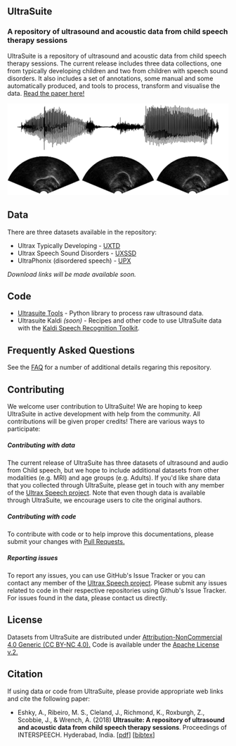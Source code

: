 ## UltraSuite
### A repository of ultrasound and acoustic data from child speech therapy sessions

UltraSuite is a repository of ultrasound and acoustic data from child speech therapy sessions. The current release includes three data collections, one from typically developing children and two from children with speech sound disorders. It also includes a set of annotations, some manual and some automatically produced, and tools to process, transform and visualise the data. [Read the paper here!](papers/ultrasuite_IS18.pdf) 

![image](imgs/sample.png)

## Data

There are three datasets available in the repository:

* Ultrax Typically Developing - [UXTD](data/uxtd.md)
* Ultrax Speech Sound Disorders - [UXSSD](data/uxssd.md)
* UltraPhonix (disordered speech) - [UPX](data/upx.md)

*Download links will be made available soon.*

## Code

* [Ultrasuite Tools](https://github.com/UltraSuite/ultrasuite-tools) - Python library to process raw ultrasound data.
* Ultrasuite Kaldi  *(soon)* - Recipes and other code to use UltraSuite data with the [Kaldi Speech Recognition Toolkit](http://kaldi-asr.org/).

## Frequently Asked Questions

See the [FAQ](faq.md) for a number of additional details regaring this repository.

## Contributing

We welcome user contribution to UltraSuite! We are hoping to keep UltraSuite in active development with help from the community. All contributions will be given proper credits! There are various ways to participate: 

##### Contributing with data

The current release of UltraSuite has three datasets of ultrasound and audio from Child speech, but we hope to include additional datasets from other modalities (e.g. MRI) and age groups (e.g. Adults). If you'd like share data that you collected through UltraSuite, please get in touch with any member of the [Ultrax Speech project](http://www.ultrax-speech.org/team). Note that even though data is available through UltraSuite, we encourage users to cite the original authors.

##### Contributing with code

To contribute with code or to help improve this documentations, please submit your changes with [Pull Requests.](https://help.github.com/articles/about-pull-requests/)

##### Reporting issues

To report any issues, you can use GitHub's Issue Tracker or you can contact any member of the  [Ultrax Speech project](http://www.ultrax-speech.org/team). Please submit any issues related to code in their respective repositories using Github's Issue Tracker. For issues found in the data, please contact us directly.

## License

Datasets from UltraSuite are distributed under [Attribution-NonCommercial 4.0 Generic (CC BY-NC 4.0).](https://creativecommons.org/licenses/by-nc/4.0/) Code is available under the [Apache License v.2.](https://www.apache.org/licenses/LICENSE-2.0)

## Citation

If using data or code from UltraSuite, please provide appropriate web links and cite the following paper:

* Eshky, A., Ribeiro, M. S., Cleland, J., Richmond, K., Roxburgh, Z.,  Scobbie, J., & Wrench, A. (2018) **Ultrasuite: A repository of ultrasound and acoustic data from child speech therapy sessions**. Proceedings of INTERSPEECH. Hyderabad, India. [[pdf](http://homepages.inf.ed.ac.uk/aeshky/pub/aeshky_IS18.pdf)] [[bibtex](http://homepages.inf.ed.ac.uk/aeshky/pub/aeshky_IS18.bib)]

